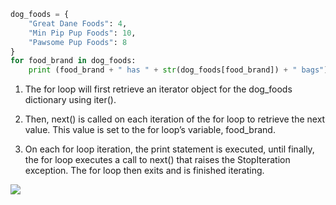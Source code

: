 ```py
dog_foods = {
    "Great Dane Foods": 4,
    "Min Pip Pup Foods": 10,
    "Pawsome Pup Foods": 8
}
for food_brand in dog_foods:
    print (food_brand + " has " + str(dog_foods[food_brand]) + " bags")
```

1. The for loop will first retrieve an iterator object for the dog_foods 
dictionary using iter().

2. Then, next() is called on each iteration of the for loop to retrieve 
the next value. This value is set to the for loop’s variable, food_brand.

3. On each for loop iteration, the print statement is executed, until finally,
 the for loop executes a call to next() that raises the StopIteration exception.
  The for loop then exits and is finished iterating.

  ![](https://static-assets.codecademy.com/Courses/Intermediate-Python/Iterables3-final.gif)